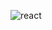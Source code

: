 ![react](https://github.com/grace0404/react_homework/assets/163657245/bbe167fc-d73b-4b51-9c98-e05e91d143bd)
